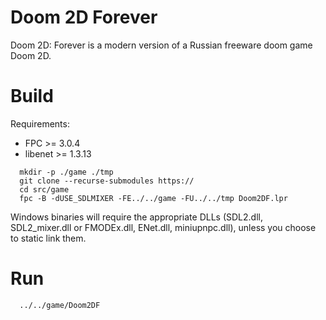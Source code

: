 # Doom 2D Forever
Doom 2D: Forever is a modern version of a Russian freeware doom game Doom 2D.

# Build
Requirements:
- FPC >= 3.0.4
- libenet >= 1.3.13

```
  mkdir -p ./game ./tmp
  git clone --recurse-submodules https://
  cd src/game
  fpc -B -dUSE_SDLMIXER -FE../../game -FU../../tmp Doom2DF.lpr
```

Windows binaries will require the appropriate DLLs (SDL2.dll, SDL2_mixer.dll or
FMODEx.dll, ENet.dll, miniupnpc.dll), unless you choose to static link them.

# Run
```
  ../../game/Doom2DF
```
